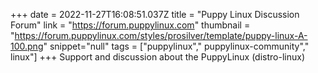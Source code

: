 +++
date = 2022-11-27T16:08:51.037Z
title = "Puppy Linux Discussion Forum"
link = "https://forum.puppylinux.com"
thumbnail = "https://forum.puppylinux.com/styles/prosilver/template/puppy-linux-A-100.png"
snippet="null"
tags = ["puppylinux"," puppylinux-community"," linux"]
+++
Support and discussion about the PuppyLinux (distro-linux)

